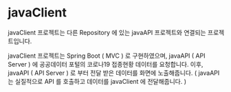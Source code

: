 # javaClient

javaClient 프로젝트는 다른 Repository 에 있는 javaAPI 프로젝트와 연결되는 프로젝트입니다.

javaClient 프로젝트는 Spring Boot ( MVC ) 로 구현하였으며, javaAPI ( API Server ) 에 공공데이터 포털의 코로나19 접종현황 데이터를 요청합니다.
이후, javaAPI ( API Server ) 로 부터 전달 받은 데이터를 화면에 노출해줍니다.
( javaAPI 는 실질적으로 API 를 호출하고 데이터를 javaClient 에 전달해줍니다. )
